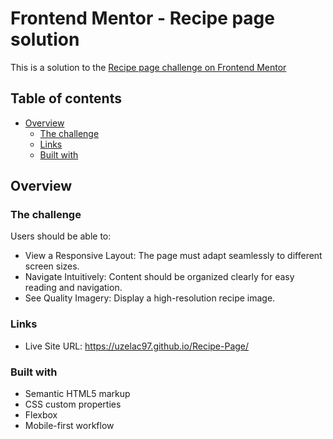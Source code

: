 # Frontend Mentor - Recipe page solution

This is a solution to the [Recipe page challenge on Frontend Mentor](https://www.frontendmentor.io/challenges/recipe-page-KiTsR8QQKm)

## Table of contents

- [Overview](#overview)
  - [The challenge](#the-challenge)
  - [Links](#links)
  - [Built with](#built-with)

## Overview

### The challenge

Users should be able to:

- View a Responsive Layout: The page must adapt seamlessly to different screen sizes.
- Navigate Intuitively: Content should be organized clearly for easy reading and navigation.
- See Quality Imagery: Display a high-resolution recipe image.

### Links

- Live Site URL: https://uzelac97.github.io/Recipe-Page/

### Built with

- Semantic HTML5 markup
- CSS custom properties
- Flexbox
- Mobile-first workflow
